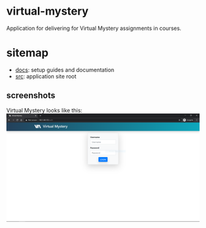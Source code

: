 # virtual-mystery
Application for delivering for Virtual Mystery assignments in courses.

# sitemap
* [docs](https://github.com/utmandrew/virtual-mystery/tree/master/docs): setup guides and documentation
* [src](https://github.com/utmandrew/virtual-mystery/tree/master/src): application site root

## screenshots
Virtual Mystery looks like this:
![Login screen](docs/readme_images/login_screen.PNG)
